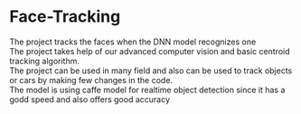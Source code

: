 # Face-Tracking
The project tracks the faces when the DNN model recognizes one<br>
The project takes help of our advanced computer vision and basic centroid tracking algorithm.<br>
The project can be used in many field and also can be used to track objects or cars by making few changes in the code.<br>
The model is using caffe model for realtime object detection since it has a godd speed and also offers good accuracy

